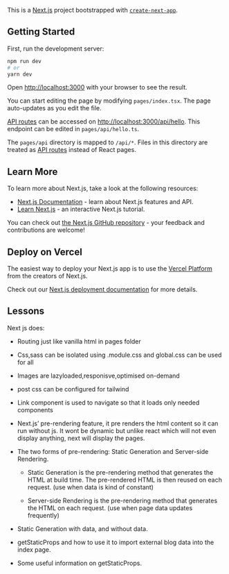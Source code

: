 This is a [Next.js](https://nextjs.org/) project bootstrapped with [`create-next-app`](https://github.com/vercel/next.js/tree/canary/packages/create-next-app).

## Getting Started

First, run the development server:

```bash
npm run dev
# or
yarn dev
```

Open [http://localhost:3000](http://localhost:3000) with your browser to see the result.

You can start editing the page by modifying `pages/index.tsx`. The page auto-updates as you edit the file.

[API routes](https://nextjs.org/docs/api-routes/introduction) can be accessed on [http://localhost:3000/api/hello](http://localhost:3000/api/hello). This endpoint can be edited in `pages/api/hello.ts`.

The `pages/api` directory is mapped to `/api/*`. Files in this directory are treated as [API routes](https://nextjs.org/docs/api-routes/introduction) instead of React pages.

## Learn More

To learn more about Next.js, take a look at the following resources:

- [Next.js Documentation](https://nextjs.org/docs) - learn about Next.js features and API.
- [Learn Next.js](https://nextjs.org/learn) - an interactive Next.js tutorial.

You can check out [the Next.js GitHub repository](https://github.com/vercel/next.js/) - your feedback and contributions are welcome!

## Deploy on Vercel

The easiest way to deploy your Next.js app is to use the [Vercel Platform](https://vercel.com/new?utm_medium=default-template&filter=next.js&utm_source=create-next-app&utm_campaign=create-next-app-readme) from the creators of Next.js.

Check out our [Next.js deployment documentation](https://nextjs.org/docs/deployment) for more details.

## Lessons

Next js does:

- Routing just like vanilla html in pages folder
- Css,sass can be isolated using .module.css and global.css can be used for all
- Images are lazyloaded,responisve,optimised on-demand
- post css can be configured for tailwind
- Link component is used to navigate so that it loads only needed components
- Next.js’ pre-rendering feature, it pre renders the html content so it can run without js. It wont be dynamic but unlike react which will not even display anything, next will display the pages.
- The two forms of pre-rendering: Static Generation and Server-side Rendering.

  - Static Generation is the pre-rendering method that generates the HTML at build time. The pre-rendered HTML is then reused on each request.
    (use when data is kind of constant)

  - Server-side Rendering is the pre-rendering method that generates the HTML on each request.
    (use when page data updates frequently)

- Static Generation with data, and without data.
- getStaticProps and how to use it to import external blog data into the index page.
- Some useful information on getStaticProps.
